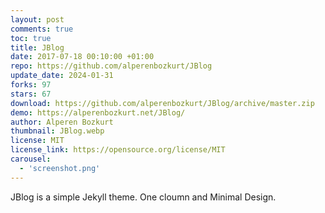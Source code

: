 ```yaml
---
layout: post
comments: true
toc: true
title: JBlog
date: 2017-07-18 00:10:00 +01:00
repo: https://github.com/alperenbozkurt/JBlog
update_date: 2024-01-31
forks: 97
stars: 67
download: https://github.com/alperenbozkurt/JBlog/archive/master.zip
demo: https://alperenbozkurt.net/JBlog/
author: Alperen Bozkurt
thumbnail: JBlog.webp
license: MIT
license_link: https://opensource.org/license/MIT
carousel:
  - 'screenshot.png'
---
```


JBlog is a simple Jekyll theme. One cloumn and Minimal Design.

